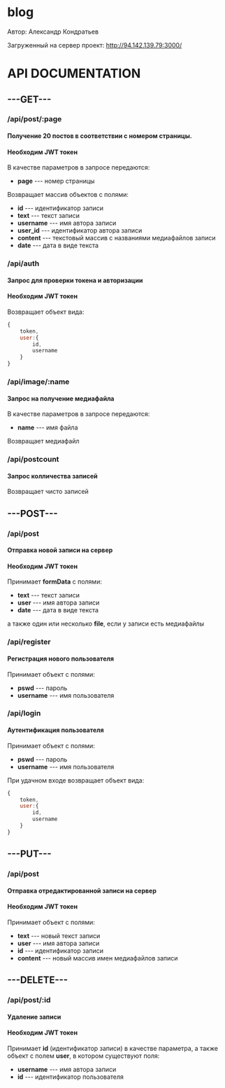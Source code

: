 # blog
Автор: Александр Кондратьев

Загруженный на сервер проект: http://94.142.139.79:3000/

# API DOCUMENTATION
## **---GET---**
### /api/post/:page
#### Получение 20 постов в соответствии с номером страницы.
#### **Необходим JWT токен**
В качестве параметров в запросе передаются:
- **page** --- номер страницы

Возвращает массив объектов с полями:
- **id** --- идентификатор записи
- **text** --- текст записи
- **username** --- имя автора записи
- **user_id** --- идентификатор автора записи
- **content** --- текстовый массив с названиями медиафайлов записи
- **date** --- дата в виде текста

### /api/auth
#### Запрос для проверки токена и авторизации
#### **Необходим JWT токен**
Возвращает объект вида:
```js
{
    token,
    user:{
        id,
        username
    }
}
```

### /api/image/:name
#### Запрос на получение медиафайла
В качестве параметров в запросе передаются:
- **name** --- имя файла

Возвращает медиафайл

### /api/postcount
#### Запрос колличества записей
Возвращает чисто записей

## **---POST---**

### /api/post
#### Отправка новой записи на сервер
#### **Необходим JWT токен**
Принимает **formData** с полями:
- **text** --- текст записи
- **user** --- имя автора записи
- **date** --- дата в виде текста

а также один или несколько **file**, если у записи есть медиафайлы

### /api/register
#### Регистрация нового пользователя
Принимает объект с полями:
- **pswd** --- пароль
- **username** --- имя пользователя

### /api/login
#### Аутентификация пользователя
Принимает объект с полями:
- **pswd** --- пароль
- **username** --- имя пользователя

При удачном входе возвращает объект вида:
```js
{
    token,
    user:{
        id,
        username
    }
}
```
## **---PUT---**

### /api/post
#### Отправка отредактированной записи на сервер
#### **Необходим JWT токен**
Принимает объект с полями:
- **text** --- новый текст записи
- **user** --- имя автора записи
- **id** --- идентификатор записи
- **content** --- новый массив имен медиафайлов записи

## **---DELETE---**

### /api/post/:id
#### Удаление записи
#### **Необходим JWT токен**

Принимает **id** (идентификатор записи) в качестве параметра, а также объект с полем **user**, в котором существуют поля:
- **username** --- имя автора записи
- **id** --- идентификатор пользователя
